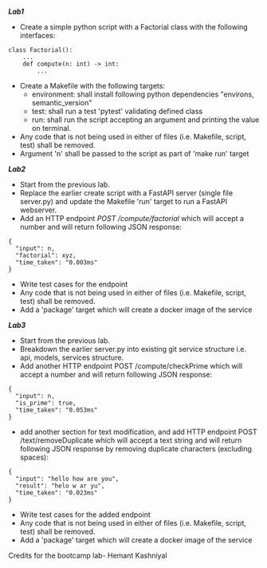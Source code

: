 ***Lab1***

* Create a simple python script with a Factorial class with the following interfaces:

```
class Factorial():
    ...
    def compute(n: int) -> int:
        ...
```
* Create a Makefile with the following targets:
    - environment: shall install following python dependencies "environs, semantic_version"
    - test: shall run a test 'pytest' validating defined class 
    - run: shall run the script accepting an argument and printing the value on terminal.
* Any code that is not being used in either of files (i.e. Makefile, script, test) shall be removed.
* Argument 'n' shall be passed to the script as part of 'make run' target 

 
***Lab2***

* Start from the previous lab.
* Replace the earlier create script with a FastAPI server (single file server.py) and update the Makefile 'run' target to run a FastAPI webserver.
* Add an HTTP endpoint  *POST /compute/factorial* which will accept a number and will return following JSON response:

```
{
  "input": n,
  "factorial": xyz,
  "time_taken": "0.003ms"
}
```

* Write test cases for the endpoint
* Any code that is not being used in either of files (i.e. Makefile, script, test) shall be removed. 
* Add a 'package' target which will create a docker image of the service
 

***Lab3***
* Start from the previous lab.
* Breakdown the earlier server.py into existing git service structure i.e. api, models, services structure. 
* Add another HTTP endpoint  POST /compute/checkPrime which will accept a number and will return following JSON response:

```
{
  "input": n,
  "is_prime": true,
  "time_taken": "0.053ms"
}
```
 
* add another section for text modification, and add HTTP endpoint POST /text/removeDuplicate which will accept a text string and will return following JSON response by removing duplicate characters (excluding spaces):

```
{ 
  "input": "hello how are you",
  "result": "helo w ar yu", 
  "time_taken": "0.023ms"
}
```

* Write test cases for the added endpoint
* Any code that is not being used in either of files (i.e. Makefile, script, test) shall be removed. 
* Add a 'package' target which will create a docker image of the service

Credits for the bootcamp lab- Hemant Kashniyal